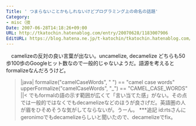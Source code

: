 ```yaml
---
Title: ' つまらないことかもしれないけどプログラミング上の命名の話題'
Category:
- misc（技
Date: 2007-06-28T14:18:26+09:00
URL: http://tkatochin.hatenablog.com/entry/20070628/1183007906
EditURL: https://blog.hatena.ne.jp/t-katochin/tkatochin.hatenablog.com/atom/entry/6653586347154755338
---
```


　camelizeの反対の良い言葉が出ない。uncamelize, decamelize どちらも50歩100歩のGoogleヒット数なので一般的じゃないようだ。語源を考えるとformalizeなんだろうけど。
>|java|
formalize("camelCaseWords", " ") == "camel case words"
upperFormalize("camelCaseWords", "_") == "CAMEL_CASE_WORDS"
||<
でもformalの語の示す範囲が広くて「言い当てた感」がない。その点では一般的ではなくでもdecamelizeなどのほうが良さげだ。英語圏の人が眉をひそめそうな気がしてならないが。うーん。
***追記
id:rtsさんにgeronimoでもdecamelizeらしいと聞いたので、decamelizeでfix。
